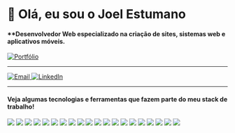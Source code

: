 # 👋 Olá, eu sou o Joel Estumano

#### **Desenvolvedor Web especializado na criação de sites, sistemas web e aplicativos móveis.

<p align="left">
  <a href="https://www.joelestumano.com/" target="_blank" title="joelestumano.com">
    <img src="https://img.shields.io/badge/Portfólio-joelestumano.com-262626?style=for-the-badge&labelColor=black" alt="Portfólio">
  </a>
</p>

---

<p align="left">
  <a href="mailto:joelestumano@gmail.com?subject=Olá%20Joel%20Estumano,%20venho%20através%20do%20GitHub" title="joelestumano@gmail.com">
    <img src="https://img.shields.io/badge/Gmail-D14836?style=for-the-badge&logo=gmail&logoColor=white" alt="Email">
  </a>
  <a href="https://www.linkedin.com/in/joel-estumano" target="_blank" title="linkedin.com/in/joel-estumano">
    <img src="https://img.shields.io/badge/LinkedIn-0077B5?style=for-the-badge&logo=linkedin&logoColor=white" alt="LinkedIn">
  </a>
</p>

---

#### Veja algumas tecnologias e ferramentas que fazem parte do meu stack de trabalho!

<p align="left">
  <a href="#"><img src="https://skillicons.dev/icons?i=html" /></a>
  <a href="#"><img src="https://skillicons.dev/icons?i=css" /></a>
  <a href="#"><img src="https://skillicons.dev/icons?i=js" /></a>
  <a href="https://www.typescriptlang.org/pt/"><img src="https://skillicons.dev/icons?i=ts" /></a>
  <a href="https://nodejs.org/pt"><img src="https://skillicons.dev/icons?i=nodejs" /></a>
  <a href="https://angular.dev/"><img src="https://skillicons.dev/icons?i=angular" /></a>
  <a href="https://vuejs.org/"><img src="https://skillicons.dev/icons?i=vue" /></a>
  <a href="https://react.dev/"><img src="https://skillicons.dev/icons?i=react" /></a>
  <a href="https://nextjs.org/"><img src="https://skillicons.dev/icons?i=next" /></a>
  <a href="https://getbootstrap.com/"><img src="https://skillicons.dev/icons?i=bootstrap" /></a>
  <a href="https://tailwindcss.com/"><img src="https://skillicons.dev/icons?i=tailwind" /></a>
  <a href="https://flutter.dev/"><img src="https://skillicons.dev/icons?i=flutter" /></a>
  <a href="https://nestjs.com/"><img src="https://skillicons.dev/icons?i=nestjs" /></a>
  <a href="https://laravel.com/"><img src="https://skillicons.dev/icons?i=laravel" /></a>
  <a href="https://www.mongodb.com/"><img src="https://skillicons.dev/icons?i=mongodb" /></a>
  <a href="https://www.mysql.com/"><img src="https://skillicons.dev/icons?i=mysql" /></a>
  <a href="https://www.postgresql.org/"><img src="https://skillicons.dev/icons?i=postgres" /></a>
  <a href="https://code.visualstudio.com/"><img src="https://skillicons.dev/icons?i=vscode" /></a>
  <a href="https://www.postman.com/"><img src="https://skillicons.dev/icons?i=postman" /></a>
  <a href="https://www.docker.com/"><img src="https://skillicons.dev/icons?i=docker" /></a>
</p>
